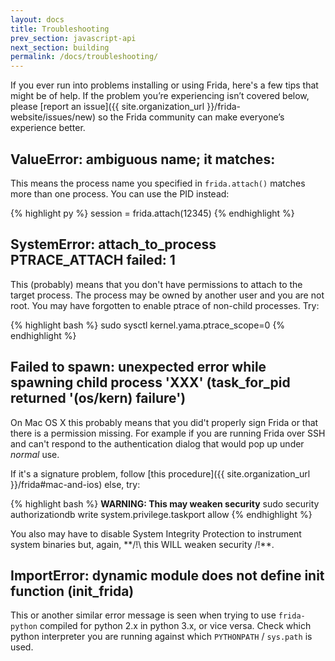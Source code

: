 ```yaml
---
layout: docs
title: Troubleshooting
prev_section: javascript-api
next_section: building
permalink: /docs/troubleshooting/
---
```


If you ever run into problems installing or using Frida, here's a few tips
that might be of help. If the problem you’re experiencing isn’t covered below,
please [report an issue]({{ site.organization_url }}/frida-website/issues/new) so the
Frida community can make everyone’s experience better.

## ValueError: ambiguous name; it matches:

This means the process name you specified in `frida.attach()` matches more than
one process. You can use the PID instead:

{% highlight py %}
session = frida.attach(12345)
{% endhighlight %}

## SystemError: attach_to_process PTRACE_ATTACH failed: 1

This (probably) means that you don't have permissions to attach to the target
process. The process may be owned by another user and you are not root. You may
have forgotten to enable ptrace of non-child processes. Try:

{% highlight bash %}
sudo sysctl kernel.yama.ptrace_scope=0
{% endhighlight %}

## Failed to spawn: unexpected error while spawning child process 'XXX' (task_for_pid returned '(os/kern) failure')

On Mac OS X this probably means that you did't properly sign Frida or that there
is a permission missing. For example if you are running Frida over SSH and can't
respond to the authentication dialog that would pop up under *normal* use.

If it's a signature problem, follow [this procedure]({{ site.organization_url }}/frida#mac-and-ios)
else, try:

{% highlight bash %}
**WARNING: This may weaken security**
sudo security authorizationdb write system.privilege.taskport allow
{% endhighlight %}

You also may have to disable System Integrity Protection to instrument system
binaries but, again, **/!\ this WILL weaken security /!\**.

## ImportError: dynamic module does not define init function (init_frida)

This or another similar error message is seen when trying to use `frida-python`
compiled for python 2.x in python 3.x, or vice versa. Check which python
interpreter you are running against which `PYTHONPATH` / `sys.path` is used.

